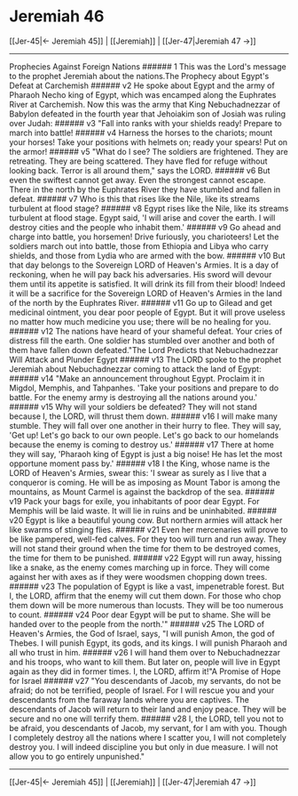# Jeremiah 46

[[Jer-45|← Jeremiah 45]] | [[Jeremiah]] | [[Jer-47|Jeremiah 47 →]]
***

Prophecies Against Foreign Nations ###### 1 This was the Lord's message to the prophet Jeremiah about the nations.The Prophecy about Egypt's Defeat at Carchemish ###### v2 He spoke about Egypt and the army of Pharaoh Necho king of Egypt, which was encamped along the Euphrates River at Carchemish. Now this was the army that King Nebuchadnezzar of Babylon defeated in the fourth year that Jehoiakim son of Josiah was ruling over Judah: ###### v3 "Fall into ranks with your shields ready! Prepare to march into battle! ###### v4 Harness the horses to the chariots; mount your horses! Take your positions with helmets on; ready your spears! Put on the armor! ###### v5 "What do I see? The soldiers are frightened. They are retreating. They are being scattered. They have fled for refuge without looking back. Terror is all around them," says the LORD. ###### v6 But even the swiftest cannot get away. Even the strongest cannot escape. There in the north by the Euphrates River they have stumbled and fallen in defeat. ###### v7 Who is this that rises like the Nile, like its streams turbulent at flood stage? ###### v8 Egypt rises like the Nile, like its streams turbulent at flood stage. Egypt said, 'I will arise and cover the earth. I will destroy cities and the people who inhabit them.' ###### v9 Go ahead and charge into battle, you horsemen! Drive furiously, you charioteers! Let the soldiers march out into battle, those from Ethiopia and Libya who carry shields, and those from Lydia who are armed with the bow. ###### v10 But that day belongs to the Sovereign LORD of Heaven's Armies. It is a day of reckoning, when he will pay back his adversaries. His sword will devour them until its appetite is satisfied. It will drink its fill from their blood! Indeed it will be a sacrifice for the Sovereign LORD of Heaven's Armies in the land of the north by the Euphrates River. ###### v11 Go up to Gilead and get medicinal ointment, you dear poor people of Egypt. But it will prove useless no matter how much medicine you use; there will be no healing for you. ###### v12 The nations have heard of your shameful defeat. Your cries of distress fill the earth. One soldier has stumbled over another and both of them have fallen down defeated."The Lord Predicts that Nebuchadnezzar Will Attack and Plunder Egypt ###### v13 The LORD spoke to the prophet Jeremiah about Nebuchadnezzar coming to attack the land of Egypt: ###### v14 "Make an announcement throughout Egypt. Proclaim it in Migdol, Memphis, and Tahpanhes. 'Take your positions and prepare to do battle. For the enemy army is destroying all the nations around you.' ###### v15 Why will your soldiers be defeated? They will not stand because I, the LORD, will thrust them down. ###### v16 I will make many stumble. They will fall over one another in their hurry to flee. They will say, 'Get up! Let's go back to our own people. Let's go back to our homelands because the enemy is coming to destroy us.' ###### v17 There at home they will say, 'Pharaoh king of Egypt is just a big noise! He has let the most opportune moment pass by.' ###### v18 I the King, whose name is the LORD of Heaven's Armies, swear this: 'I swear as surely as I live that a conqueror is coming. He will be as imposing as Mount Tabor is among the mountains, as Mount Carmel is against the backdrop of the sea. ###### v19 Pack your bags for exile, you inhabitants of poor dear Egypt. For Memphis will be laid waste. It will lie in ruins and be uninhabited. ###### v20 Egypt is like a beautiful young cow. But northern armies will attack her like swarms of stinging flies. ###### v21 Even her mercenaries will prove to be like pampered, well-fed calves. For they too will turn and run away. They will not stand their ground when the time for them to be destroyed comes, the time for them to be punished. ###### v22 Egypt will run away, hissing like a snake, as the enemy comes marching up in force. They will come against her with axes as if they were woodsmen chopping down trees. ###### v23 The population of Egypt is like a vast, impenetrable forest. But I, the LORD, affirm that the enemy will cut them down. For those who chop them down will be more numerous than locusts. They will be too numerous to count. ###### v24 Poor dear Egypt will be put to shame. She will be handed over to the people from the north.'" ###### v25 The LORD of Heaven's Armies, the God of Israel, says, "I will punish Amon, the god of Thebes. I will punish Egypt, its gods, and its kings. I will punish Pharaoh and all who trust in him. ###### v26 I will hand them over to Nebuchadnezzar and his troops, who want to kill them. But later on, people will live in Egypt again as they did in former times. I, the LORD, affirm it!"A Promise of Hope for Israel ###### v27 "You descendants of Jacob, my servants, do not be afraid; do not be terrified, people of Israel. For I will rescue you and your descendants from the faraway lands where you are captives. The descendants of Jacob will return to their land and enjoy peace. They will be secure and no one will terrify them. ###### v28 I, the LORD, tell you not to be afraid, you descendants of Jacob, my servant, for I am with you. Though I completely destroy all the nations where I scatter you, I will not completely destroy you. I will indeed discipline you but only in due measure. I will not allow you to go entirely unpunished."

***
[[Jer-45|← Jeremiah 45]] | [[Jeremiah]] | [[Jer-47|Jeremiah 47 →]]
